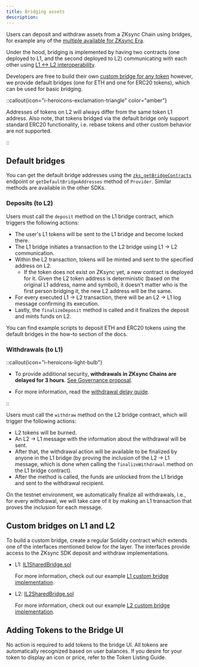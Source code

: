 ```yaml
---
title: Bridging assets
description:
---
```


Users can deposit and withdraw assets from a ZKsync Chain using bridges, for example any of the [multiple available for ZKsync Era](https://www.zksync.io/era#bridges).

Under the hood, bridging is implemented by having two contracts
(one deployed to L1, and the second deployed to L2)
communicating with each other using [L1 <-> L2 interoperability](l1_l2_communication).

Developers are free to build their own [custom bridge for any token](#custom-bridges-on-l1-and-l2) however, we provide default bridges
(one for ETH and one for ERC20 tokens), which can be used for basic bridging.

::callout{icon="i-heroicons-exclamation-triangle" color="amber"}

Addresses of tokens on L2 will always differ from the same token L1 address. Also
note, that tokens bridged via the default bridge only support standard ERC20 functionality, i.e. rebase tokens and other custom behavior are not supported.

::

## Default bridges

You can get the default bridge addresses using the [`zks_getBridgeContracts`](/zksync-protocol/api/zks-rpc#zks_getbridgecontracts) endpoint or
`getDefaultBridgeAddresses` method of `Provider`. Similar methods are available in the other SDKs.

### Deposits (to L2)

Users must call the `deposit` method on the L1 bridge contract, which triggers the following actions:

- The user's L1 tokens will be sent to the L1 bridge and become locked there.
- The L1 bridge initiates a transaction to the L2 bridge using L1 -> L2 communication.
- Within the L2 transaction, tokens will be minted and sent to the specified address on L2.
  - If the token does not exist on ZKsync yet, a new contract is deployed for it.
  Given the L2 token address is deterministic (based on the original L1 address,
  name and symbol), it doesn't matter who is the first person bridging it, the new L2 address will be the same.
- For every executed L1 -> L2 transaction, there will be an L2 -> L1 log message confirming its execution.
- Lastly, the `finalizeDeposit` method is called and it finalizes the deposit and mints funds on L2.

You can find example scripts to deposit ETH and ERC20 tokens using the default bridges in the how-to section of the docs.

### Withdrawals (to L1)

::callout{icon="i-heroicons-light-bulb"}

- To provide additional security, **withdrawals in ZKsync Chains are delayed for 3 hours**. [See Governance proposal](https://forum.zknation.io/t/zip-4-reduce-the-execution-delay-from-21-hours-to-3-hours/373).

- For more information, read the [withdrawal delay guide](/zksync-protocol/security/withdrawal-delay).

::

Users must call the `withdraw` method on the L2 bridge contract, which will trigger the following actions:

- L2 tokens will be burned.
- An L2 -> L1 message with the information about the withdrawal will be sent.
- After that, the withdrawal action will be available to be finalized by anyone in
the L1 bridge (by proving the inclusion of the L2 -> L1 message, which is done when calling the `finalizeWithdrawal` method on the L1 bridge contract).
- After the method is called, the funds are unlocked from the L1 bridge and sent to the withdrawal recipient.

On the testnet environment, we automatically finalize all withdrawals, i.e., for
every withdrawal, we will take care of it by making an L1 transaction that proves the inclusion for each message.

## Custom bridges on L1 and L2

To build a custom bridge, create a regular Solidity contract which extends one of
the interfaces mentioned below for the layer. The interfaces provide access to the ZKsync SDK deposit and withdraw implementations.

- L1: [IL1SharedBridge.sol](https://github.com/matter-labs/era-contracts/blob/main/l1-contracts/contracts/bridge/interfaces/IL1SharedBridge.sol)

  For more information, check out our example [L1 custom bridge implementation](https://github.com/matter-labs/era-contracts/blob/main/l1-contracts/contracts/bridge/L1ERC20Bridge.sol).

- L2: [IL2SharedBridge.sol](https://github.com/matter-labs/era-contracts/blob/main/l1-contracts/contracts/bridge/interfaces/IL1SharedBridge.sol)

  For more information, check out our example [L2 custom bridge implementation](https://github.com/matter-labs/era-contracts/blob/main/l2-contracts/contracts/bridge/L2SharedBridge.sol).

## Adding Tokens to the Bridge UI

No action is required to add tokens to the bridge UI. All tokens are automatically
recognized based on user balances. If you desire for your token to display an icon or price, refer to the Token Listing Guide.
